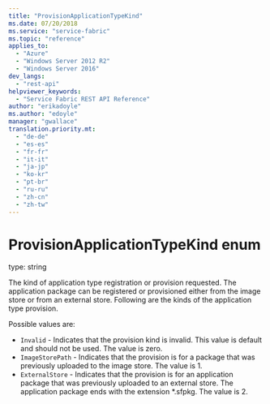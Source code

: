 ```yaml
---
title: "ProvisionApplicationTypeKind"
ms.date: 07/20/2018
ms.service: "service-fabric"
ms.topic: "reference"
applies_to: 
  - "Azure"
  - "Windows Server 2012 R2"
  - "Windows Server 2016"
dev_langs: 
  - "rest-api"
helpviewer_keywords: 
  - "Service Fabric REST API Reference"
author: "erikadoyle"
ms.author: "edoyle"
manager: "gwallace"
translation.priority.mt: 
  - "de-de"
  - "es-es"
  - "fr-fr"
  - "it-it"
  - "ja-jp"
  - "ko-kr"
  - "pt-br"
  - "ru-ru"
  - "zh-cn"
  - "zh-tw"
---
```

# ProvisionApplicationTypeKind enum

type: string

The kind of application type registration or provision requested. The application package can be registered or provisioned either from the image store or from an external store. Following are the kinds of the application type provision.

Possible values are: 

  - `Invalid` - Indicates that the provision kind is invalid. This value is default and should not be used. The value is zero.
  - `ImageStorePath` - Indicates that the provision is for a package that was previously uploaded to the image store. The value is 1.
  - `ExternalStore` - Indicates that the provision is for an application package that was previously uploaded to an external store. The application package ends with the extension *.sfpkg. The value is 2.

